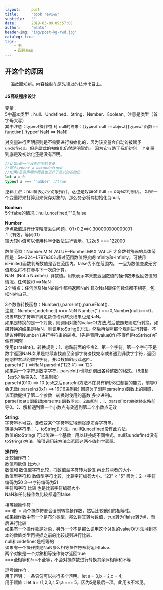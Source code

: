 ```yaml
---
layout:     post
title:      "book review"
subtitle:   ""
date:       2019-03-09 09:57:00
author:     "wantu"
header-img: "img/post-bg-rwd.jpg"
catalog: true
tags:
    - 书
    - 回顾基础
---
```

## 开这个的原因
&nbsp;&#8195;温故而知新。内容控制在原先读过的技术书目上。

#### JS高级程序设计
变量：<br>
5中基本类型：Null、Undefined、String、Number、Boolean。注意是类型（首字母大写）<br>
其中注意：typeof操作符 对 null的结果：[typeof null ==object] [typeof 函数== function] [typeof NaN ==> NaN]<br>

对变量进行声明原则是不需要进行初始化的，因为该变量会自动的被赋予undefined。但是显式的初始化仍然是明智的。
因为它有助于我们辨别一个变量到底是没初始化还是没有声明。<br>

```javascript
//比如a是一个没有声明的变量
//那么typeof a ==>undefined
//如果a是有声明的而且也进行了显式的初始化
let a = 0
typeof a === 'number' //true
```
逻辑上讲：null值表示空对象指针。这也是typeof null == object的原因。
如果一个变量将来打算用来保存对象的，那么务必将其初始化为null。

**Boolean** <br>
5个false的情况：null,undefined,"",0,false

**Number** <br>
浮点数值进行计算精度丢失问题。0.1+0.2==>0.300000000000001<br>
.1（有效，等同0.1）<br>
较大较小值可以使用科学计数法进行表示。1.22e5 === 122000<br>

数值范围：Number.MIN_VALUE~Number.MAX_VALUE 大多数浏览器的具体范围是：5e-324~1.797e308.超过范围数值将变成Infinity和-Infinity。可使用isFinite()函数判断数值是否在范围内。false为不在范围内。
一旦为数值变成无穷值那么将不在参与下一次的计算。<br>
NaN（Not a Number）非数值。用来表示本来要返回数值的操作数未返回数值的情况。任何数/0 ==>NaN<br>
2个特点：任何涉及NaN的操作都将返回NaN.其次NaN跟任何数值都不相等，包括NaN自己。<br>

3个数值转换函数：Number(),parseInt(),parseFloat().<br>
注意：Number(undefined) === NaN Number('') ===0,Number(null)===0，或者转换字符串不满足数值格式转换结果也是NaN。<br>
如果是转换的是一个对象，则调用对象的valueOf方法,然后依照规则进行转换，如果转换的结果是NaN，则调用toString()方法。然后再依照那个规则进行转换。不建议使用Number()进行字符串的转换。[先是调用valueOf()不假但是toString()好像有问题]<br>
使用parseInt()。转换规则：1、忽略前面的空格2、第一个字符，第一个字符不是数字返回NaN.如果是继续查找直至全部字符查找完毕或者遇到非数字字符，返回刚刚检索过的数字字符，并以数值的形式返回。<br>
parseInt('') ==>NaN parseInt('123.4') ==> 123<br>
如果第一个字符是数字字符，parseInt()也能识别出各种整数的格式。（8进制【es5之后丧失】、16进制数）<br>
parseInt(010) ==> 10 (es5之后parseInt方法不在具有解析8进制数的能力，前导0会无效) parseInt(0x1) ==> 16(16进制数)
困惑为了消除parseInt()函数上的困惑，该函数提供了第二个参数：转换时使用的基数(多少进制)。<br>
parseFloat()函数跟parseInt()函数类似。2点区别：1、parseFloat会始终忽略前导0。2、解析遇到第一个小数点有效遇到第二个小数点无效<br>

**String:**<br>
字符串不可变。要改变某个字符串就得删除原先得字符串。<br>
转换为字符串：1、toString()方法。null和undefined没有此方法。<br>
数值的toString()可以传递一个基数，用以转换成不同格式。null和undefined没有toString()方法，强项调用该方法会返回这两个值的字面量。<br>

**操作符**<br>
比较操作符：<br>
数值和数值 比大小<br>
数值和 数值型字符比较，将数值型字符转为数值 再比较两者的大小<br>
数值型字符和 数值型字符比较，比较字符编码大小。“23” < "5" 因为：2-->字符编码为50 3-->字符编码为51<br>
字符和字符 比较 也是比较字符编码大小<br>
NaN和任何操作数比较都返回false<br>

相等操操作符：<br>
== 和 !=  两个操作符都会强制转换操作数，然后比较他们的相等性。<br>
如果操作数中有一个是布尔类型，那么将其转为数值，true转为1false转为0，而后进行比较<br>
如果有一个操作数是对象，另外一个不是那么调用这个对象的valueOf方法得到基本的数值类型再根据之前的比较规则进行比较。<br>
null和undefined是相等的<br>
如果有一个操作数是NaN那么相等操作符都将返回false.<br>
两个对象是一个对象相等操作符才返回true<br>
===全相等和!==不全等，不会对操作数进行转换其余同相等和不等<br>

逗号操作符：<br>
用于声明：一条语句可以执行多个声明。let a = 3,b = 2,c = 4;<br>
用于赋值：let a = (1,2,3,4,5);a === 5。因为5是最后一项。此用法不常见。<br>
